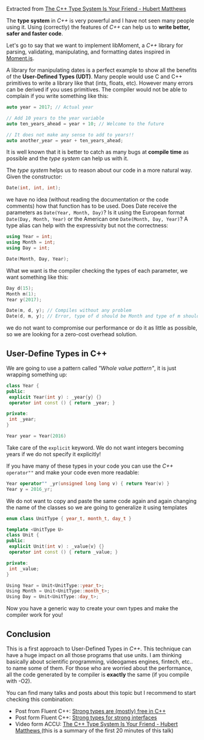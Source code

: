 
Extracted from [The C++ Type System Is Your Friend - Hubert Matthews ](https://www.youtube.com/watch?v=MCiVdu7gScs)

The **type system** in *C++* is very powerful and I have not seen many people using it. Using (correctly) the features of *C++* can help us to **write better, safer and faster code**.

Let's go to say that we want to implement libMoment, a *C++* library for parsing, validating, manipulating, and formatting dates inspired in [Moment.js](http://momentjs.com/).

A library for manipulating dates is a perfect example to show all the benefits of the **User-Defined Types (UDT)**. Many people would use C and C++ primitives to write a library like that (ints, floats, etc). However many errors can be derived if you uses primitives. The compiler would not be able to complain if you write something like this:

```cpp
auto year = 2017; // Actual year

// Add 10 years to the year variable
auto ten_years_ahead = year + 10; // Welcome to the future

// It does not make any sense to add to years!!
auto another_year = year + ten_years_ahead;
```

It is well known that it is better to catch as many bugs at **compile time** as possible and the *type system* can help us with it. 

The *type system* helps us to reason about our code in a more natural way. Given the constructor: 

```cpp
Date(int, int, int);
```

we have no idea (without reading the documentation or the code comments) how that function has to be used. Does Date receive the parameters as `Date(Year, Month, Day)`? Is it using the European format `Date(Day, Month, Year)` or the American one `Date(Month, Day, Year)`? A type alias can help with the expressivity but not the correctness:

```cpp
using Year = int;
using Month = int;
using Day = int;

Date(Month, Day, Year);
```

What we want is the compiler checking the types of each parameter, we want something like this:

```cpp
Day d(15);
Month m(1);
Year y(2017);

Date(m, d, y); // Compiles without any problem
Date(d, m, y); // Error, type of d should be Month and type of m should be Day
```
we do not want to compromise our performance or do it as little as possible, so we are looking for a zero-cost overhead solution.


## User-Define Types in C++

We are going to use a pattern called *"Whole value pattern"*, it is just wrapping something up:

```cpp
class Year {
public:
 explicit Year(int y) : _year{y} {}
 operator int const () { return _year; }

private:
 int _year;
}

Year year = Year(2016)
```

Take care of the `explicit` keyword. We do not want integers becoming years if we do not specify it explicitly!

If you have many of these types in your code you can use the *C++* `operator""` and make your code even more readable:

```cpp
Year operator"" _yr(unsigned long long v) { return Year(v) }
Year y = 2016_yr;
```

We do not want to copy and paste the same code again and again changing the name of the classes so we are going to generalize it using templates

```cpp
enum class UnitType { year_t, month_t, day_t }

template <UnitType U>
class Unit {
public:
 explicit Unit(int v) : _value{v} {}
 operator int const () { return _value; }

private:
 int _value;
}

Using Year = Unit<UnitType::year_t>;
Using Month = Unit<UnitType::month_t>;
Using Day = Unit<UnitType::day_t>;
```

Now you have a generic way to create your own types and make the compiler work for you!


## Conclusion
This is a first approach to User-Defined Types in *C++*. This technique can have a huge impact on all those programs that use units. I am thinking basically about scientific programming, videogames engines, fintech, etc.. to name some of them. For those who are worried about the performance, all the code generated by te compiler is **exactly** the same (if you compile with -O2).

You can find many talks and posts about this topic but I recommend to start checking this combination:

- Post from Fluent C++: [Strong types are (mostly) free in C++](http://www.fluentcpp.com/2017/05/05/news-strong-types-are-free/)
- Post form Fluent C++: [Strong types for strong interfaces](http://www.fluentcpp.com/2016/12/08/strong-types-for-strong-interfaces/)
- Video form ACCU: [The C++ Type System Is Your Friend - Hubert Matthews ](https://www.youtube.com/watch?v=MCiVdu7gScs) (this is a summary of the first 20 minutes of this talk)

